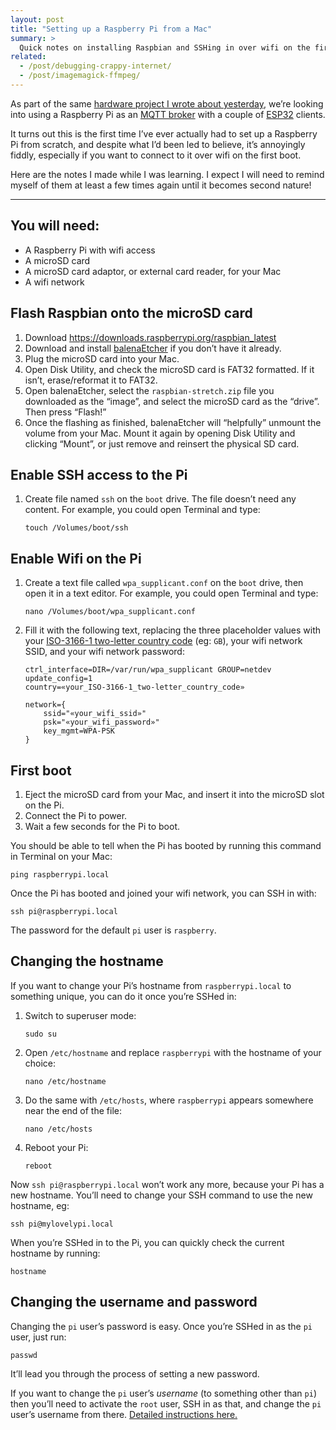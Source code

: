 ```yaml
---
layout: post
title: "Setting up a Raspberry Pi from a Mac"
summary: >
  Quick notes on installing Raspbian and SSHing in over wifi on the first boot.
related:
  - /post/debugging-crappy-internet/
  - /post/imagemagick-ffmpeg/
---
```


As part of the same [hardware project I wrote about yesterday](/post/udmx-mac), we’re looking into using a Raspberry Pi as an [MQTT broker](https://en.wikipedia.org/wiki/MQTT) with a couple of [ESP32](https://en.wikipedia.org/wiki/ESP32) clients.

It turns out this is the first time I’ve ever actually had to set up a Raspberry Pi from scratch, and despite what I’d been led to believe, it’s annoyingly fiddly, especially if you want to connect to it over wifi on the first boot.

Here are the notes I made while I was learning. I expect I will need to remind myself of them at least a few times again until it becomes second nature!

---

## You will need:

* A Raspberry Pi with wifi access
* A microSD card
* A microSD card adaptor, or external card reader, for your Mac
* A wifi network

## Flash Raspbian onto the microSD card

1. Download <https://downloads.raspberrypi.org/raspbian_latest>
1. Download and install [balenaEtcher](https://www.balena.io/etcher/) if you don’t have it already.
1. Plug the microSD card into your Mac.
1. Open Disk Utility, and check the microSD card is FAT32 formatted. If it isn’t, erase/reformat it to FAT32.
1. Open balenaEtcher, select the `raspbian-stretch.zip` file you downloaded as the “image”, and select the microSD card as the “drive”. Then press “Flash!”
1. Once the flashing as finished, balenaEtcher will “helpfully” unmount the volume from your Mac. Mount it again by opening Disk Utility and clicking “Mount”, or just remove and reinsert the physical SD card.

## Enable SSH access to the Pi

1. Create file named `ssh` on the `boot` drive. The file doesn’t need any content. For example, you could open Terminal and type:

       touch /Volumes/boot/ssh

## Enable Wifi on the Pi

1. Create a text file called `wpa_supplicant.conf` on the `boot` drive, then open it in a text editor. For example, you could open Terminal and type:

       nano /Volumes/boot/wpa_supplicant.conf

2. Fill it with the following text, replacing the three placeholder values with your [ISO-3166-1 two-letter country code](https://en.wikipedia.org/wiki/ISO_3166-1_alpha-2) (eg: `GB`), your wifi network SSID, and your wifi network password:

       ctrl_interface=DIR=/var/run/wpa_supplicant GROUP=netdev
       update_config=1
       country=«your_ISO-3166-1_two-letter_country_code»
       
       network={
           ssid="«your_wifi_ssid»"
           psk="«your_wifi_password»"
           key_mgmt=WPA-PSK
       }

## First boot

1. Eject the microSD card from your Mac, and insert it into the microSD slot on the Pi.
1. Connect the Pi to power.
1. Wait a few seconds for the Pi to boot.

You should be able to tell when the Pi has booted by running this command in Terminal on your Mac:

    ping raspberrypi.local

Once the Pi has booted and joined your wifi network, you can SSH in with:

    ssh pi@raspberrypi.local

The password for the default `pi` user is `raspberry`.

## Changing the hostname

If you want to change your Pi’s hostname from `raspberrypi.local` to something unique, you can do it once you’re SSHed in:

1. Switch to superuser mode:

       sudo su

1. Open `/etc/hostname` and replace `raspberrypi` with the hostname of your choice:

       nano /etc/hostname

1. Do the same with `/etc/hosts`, where `raspberrypi` appears somewhere near the end of the file:

       nano /etc/hosts

1. Reboot your Pi:

       reboot

Now `ssh pi@raspberrypi.local` won’t work any more, because your Pi has a new hostname. You’ll need to change your SSH command to use the new hostname, eg:

    ssh pi@mylovelypi.local

When you’re SSHed in to the Pi, you can quickly check the current hostname by running:

    hostname

## Changing the username and password

Changing the `pi` user’s password is easy. Once you’re SSHed in as the `pi` user, just run:

    passwd

It’ll lead you through the process of setting a new password.

If you want to change the `pi` user’s _username_ (to something other than `pi`) then you’ll need to activate the `root` user, SSH in as that, and change the `pi` user’s username from there. [Detailed instructions here.](https://www.modmypi.com/blog/how-to-change-the-default-account-username-and-password)
